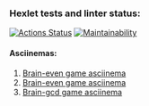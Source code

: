 ### Hexlet tests and linter status:
[![Actions Status](https://github.com/filatow/frontend-project-44/workflows/hexlet-check/badge.svg)](https://github.com/filatow/frontend-project-44/actions)
[![Maintainability](https://api.codeclimate.com/v1/badges/2eb200e08958c120dc68/maintainability)](https://codeclimate.com/github/filatow/frontend-project-44/maintainability)

#### Asciinemas:
1. [Brain-even game asciinema](https://asciinema.org/a/gOr6wHVxy59fgPjYvpproLuxa)
2. [Brain-even game asciinema](https://asciinema.org/a/aPYo5TDyoAedlUyImaPqXfPXI)
3. [Brain-gcd game asciinema](https://asciinema.org/a/hwvyOHBW8UU4A44hvaEasiIFy)